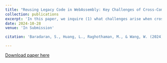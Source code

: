 ```yaml
---
title: "Reusing Legacy Code in WebAssembly: Key Challenges of Cross-Compilation and Code Semantics Preservation"
collection: publications
excerpt: 'In this paper, we inquire (1) what challenges arise when cross-compiling a high-level language codebase into WebAssembly and (2) how faithfully WebAssembly compilers preserve code semantics in this new binary.'
date: 2024-10-28
venue: 'In Submission'

citation: 'Baradaran, S., Huang, L., Raghothaman, M., & Wang, W. (2024). Reusing Legacy Code in WebAssembly: Key Challenges of Cross-Compilation and Code Semantics Preservation. ArXiv, abs/2412.20258.'

---
```


[Download paper here](https://arxiv.org/pdf/2412.20258)
